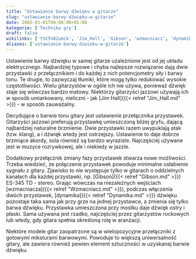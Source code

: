 ```yaml
---
title: "Ustawianie barwy dźwięku w gitarze"
slug: "ustawianie-barwy-dźwięku-w-gitarze"
date: 2005-01-01T00:00:00+01:00
kategorie: ['Technika gry']
draft: false
wikilinks: ['t%C5%82umik', 'Jim_Hall', 'Gibson', 'wzmacniacz', 'dynamika']
aliases: ['ustawianie-barwy-dzwieku-w-gitarze']
---
```

Ustawienie barwy dźwięku w samej gitarze uzależnione jest od jej układu
elektrycznego. Najbardziej typowe i chyba najlepsze rozwiązanie dają
dwie przystawki z przełącznikiem i do każdej z nich potencjometry siły i
barwy tonu. Te drugie, to zazwyczaj tłumiki<!-- link nie odnosił się do niczego -->, które
mogą tylko redukować wysokie częstotliwości. Wielu gitarzystów w ogóle
ich nie używa, ponieważ dźwięk staje się wówczas bardzo matowy.
Niektórzy gitarzyści jazzowi używają ich w sposób umiarkowany,
nieliczni - jak [Jim Hall]({{< relref "Jim_Hall.md" >}}) - w sposób zauważalny.

Decydujące o barwie tonu gitary jest ustawienie przełącznika przystawek.
Gitarzyści jazzowi preferują przystawkę umieszczoną bliżej gryfu, dającą
najbardziej naturalne brzmienie. Dwie przystawki razem uwypuklają atak
(tzw. klang), a i dźwięk wtedy jest ostrzejszy. Ustawienie to daje
dobrze brzmiące akordy, sola również są bardzo wyraziste. Najczęściej
używane jest w muzyce rozrywkowej, ale i niekiedy w jazzie.

Dodatkowy przełącznik zmiany fazy przystawek stwarza nowe możliwości.
Trzeba wiedzieć, że połączenie przystawek powoduje minimalne osłabienie
sygnału z gitary. Zjawisko to nie występuje tylko w gitarach o
oddzielnych kanałach dla każdej przystawki, np.
[Gibson]({{< relref "Gibson.md" >}}) ES-345 TD - stereo. Grając wówczas na
niezależnych wejściach [wzmacniacza]({{< relref "Wzmacniacz.md" >}}), podczas
włączenia dwóch przystawek, [dynamika]({{< relref "Dynamika.md" >}}) dźwięku
pozostaje taka sama jak przy grze na jednej przystawce, a zmienia się
tylko barwa dźwięku. Przystawka umieszczona przy mostku daje dźwięk
ostry i płaski. Sama używana jest rzadko, najczęściej przez gitarzystów
rockowych lub wtedy, gdy gitara spełnia określoną rolę w aranżacji.

Niektóre modele gitar zaopatrzone są w wielopozycyjne przełączniki z
gotowymi miksturami barwowymi. Powoduje to większą uniwersalność gitary,
ale zawiera również pewien element sztuczności w uzyskanej barwie
dźwięku.

